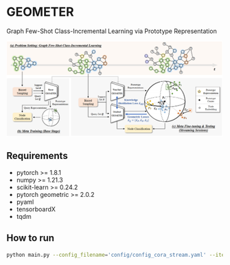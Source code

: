 # GEOMETER
Graph Few-Shot Class-Incremental Learning via Prototype Representation

![Graph Few-Shot Class-Incremental Learning via Prototype Representation](system_model.png "Model Architecture")

## Requirements
- pytorch >= 1.8.1
- numpy >= 1.21.3
- scikit-learn >= 0.24.2
- pytorch geometric >= 2.0.2
- pyaml
- tensorboardX
- tqdm

## How to run
```bash
python main.py --config_filename='config/config_cora_stream.yaml' --iteration 10 
```
